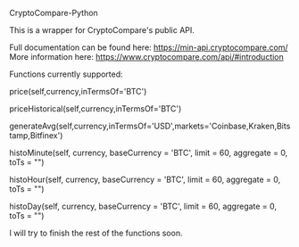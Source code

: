 CryptoCompare-Python

This is a wrapper for CryptoCompare's public API.

Full documentation can be found here: https://min-api.cryptocompare.com/                                                                    
More information here: https://www.cryptocompare.com/api/#introduction

Functions currently supported:

price(self,currency,inTermsOf='BTC')

priceHistorical(self,currency,inTermsOf='BTC')

generateAvg(self,currency,inTermsOf='USD',markets='Coinbase,Kraken,Bitstamp,Bitfinex')

histoMinute(self, currency, baseCurrency = 'BTC', limit = 60, aggregate = 0, toTs = "")

histoHour(self, currency, baseCurrency = 'BTC', limit = 60, aggregate = 0, toTs = "")

histoDay(self, currency, baseCurrency = 'BTC', limit = 60, aggregate = 0, toTs = "")

I will try to finish the rest of the functions soon.
